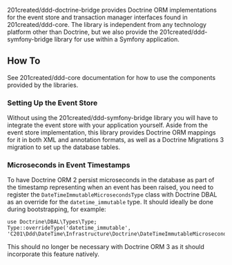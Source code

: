 201created/ddd-doctrine-bridge provides Doctrine ORM implementations for the event store and transaction manager interfaces found in 201created/ddd-core. The library is independent from any technology platform other than Doctrine, but we also provide the 201created/ddd-symfony-bridge library for use within a Symfony application.

## How To

See 201created/ddd-core documentation for how to use the components provided by the libraries. 

### Setting Up the Event Store

Without using the 201created/ddd-symfony-bridge library you will have to integrate the event store with your application yourself. Aside from the event store implementation, this library provides Doctrine ORM mappings for it in both XML and annotation formats, as well as a Doctrine Migrations 3 migration to set up the database tables.

### Microseconds in Event Timestamps

To have Doctrine ORM 2 persist microseconds in the database as part of the timestamp representing when an event has been raised, you need to register the `DateTimeImmutableMicrosecondsType` class with Doctrine DBAL as an override for the `datetime_immutable` type. It should ideally be done during bootstrapping, for example:
```
use Doctrine\DBAL\Types\Type;
Type::overrideType('datetime_immutable', 'C201\Ddd\DateTime\Infrastructure\Doctrine\DateTimeImmutableMicrosecondsType'); 
```
This should no longer be necessary with Doctrine ORM 3 as it should incorporate this feature natively.
